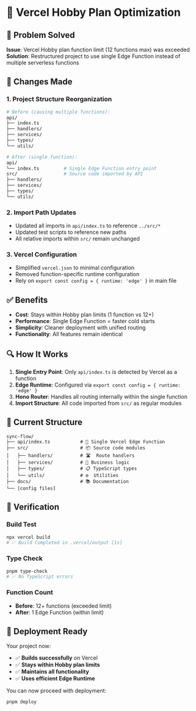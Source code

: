 # 🚀 Vercel Hobby Plan Optimization

## 🎯 Problem Solved

**Issue**: Vercel Hobby plan function limit (12 functions max) was exceeded
**Solution**: Restructured project to use single Edge Function instead of multiple serverless functions

## 🔧 Changes Made

### 1. **Project Structure Reorganization**

```bash
# Before (causing multiple functions):
api/
├── index.ts
├── handlers/
├── services/
├── types/
└── utils/

# After (single function):
api/
└── index.ts         # Single Edge Function entry point
src/                 # Source code imported by API
├── handlers/
├── services/
├── types/
└── utils/
```

### 2. **Import Path Updates**

- Updated all imports in `api/index.ts` to reference `../src/*`
- Updated test scripts to reference new paths
- All relative imports within `src/` remain unchanged

### 3. **Vercel Configuration**

- Simplified `vercel.json` to minimal configuration
- Removed function-specific runtime configuration
- Rely on `export const config = { runtime: 'edge' }` in main file

## ✅ Benefits

- **Cost**: Stays within Hobby plan limits (1 function vs 12+)
- **Performance**: Single Edge Function = faster cold starts
- **Simplicity**: Cleaner deployment with unified routing
- **Functionality**: All features remain identical

## 🔍 How It Works

1. **Single Entry Point**: Only `api/index.ts` is detected by Vercel as a function
2. **Edge Runtime**: Configured via `export const config = { runtime: 'edge' }`
3. **Hono Router**: Handles all routing internally within the single function
4. **Import Structure**: All code imported from `src/` as regular modules

## 📂 Current Structure

```
sync-flow/
├── api/index.ts           # 🎯 Single Vercel Edge Function
├── src/                   # 📦 Source code modules
│   ├── handlers/          # 🛣️  Route handlers
│   ├── services/          # 🔧 Business logic
│   ├── types/             # 📋 TypeScript types
│   └── utils/             # ⚙️  Utilities
├── docs/                  # 📚 Documentation
└── [config files]
```

## 🧪 Verification

### Build Test

```bash
npx vercel build
# ✅ Build Completed in .vercel/output [1s]
```

### Type Check

```bash
pnpm type-check
# ✅ No TypeScript errors
```

### Function Count

- **Before**: 12+ functions (exceeded limit)
- **After**: 1 Edge Function (within limit)

## 🚀 Deployment Ready

Your project now:

- ✅ **Builds successfully** on Vercel
- ✅ **Stays within Hobby plan limits**
- ✅ **Maintains all functionality**
- ✅ **Uses efficient Edge Runtime**

You can now proceed with deployment:

```bash
pnpm deploy
```
